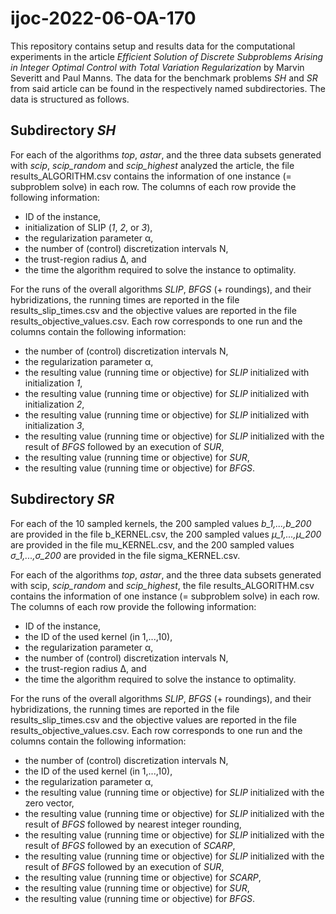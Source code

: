 # ijoc-2022-06-OA-170

This repository contains setup and results data for the computational experiments in the article _Efficient Solution of Discrete Subproblems Arising in Integer Optimal Control with Total Variation Regularization_ by Marvin Severitt and Paul Manns. The data for the benchmark problems _SH_ and _SR_ from said article can be found in the respectively named subdirectories. The data is structured as follows.

## Subdirectory _SH_

For each of the algorithms _top_, _astar_, and the three data subsets generated with _scip_, _scip\_random_ and _scip\_highest_ analyzed the article, the file results\_ALGORITHM.csv contains the information of one instance (= subproblem solve) in each row. The columns of each row provide the following information:

* ID of the instance,
* initialization of SLIP (_1_, _2_, or  _3_),
* the regularization parameter &alpha;,
* the number of (control) discretization intervals N,
* the trust-region radius &Delta;, and
* the time the algorithm required to solve the instance to optimality.

For the runs of the overall algorithms _SLIP_, _BFGS_ (+ roundings), and their hybridizations, the running times are reported in the file
results\_slip\_times.csv and the objective values are reported in the file results\_objective\_values.csv. Each row corresponds to one run and the columns
contain the following information:

* the number of (control) discretization intervals N,
* the regularization parameter &alpha;,
* the resulting value (running time or objective) for _SLIP_ initialized with initialization _1_,
* the resulting value (running time or objective) for _SLIP_ initialized with initialization _2_,
* the resulting value (running time or objective) for _SLIP_ initialized with initialization _3_,
* the resulting value (running time or objective) for _SLIP_ initialized with the result of _BFGS_ followed by an execution of _SUR_,
* the resulting value (running time or objective) for _SUR_,
* the resulting value (running time or objective) for _BFGS_.

## Subdirectory _SR_

For each of the 10 sampled kernels, the 200 sampled values _b\_1,...,b\_200_ are provided in the file b\_KERNEL.csv, the 200 sampled values _&mu;\_1,...,&mu;\_200_ are provided in the file mu\_KERNEL.csv, and the 200 sampled values _&sigma;\_1,...,&sigma;\_200_ are provided in the file sigma\_KERNEL.csv. 

For each of the algorithms _top_, _astar_, and the three data subsets generated with scip, _scip\_random_ and _scip\_highest_, the file results\_ALGORITHM.csv contains the information of one instance (= subproblem solve) in each row. The columns of each row provide the following information:

* ID of the instance,
* the ID of the used kernel (in 1,...,10),
* the regularization parameter &alpha;,
* the number of (control) discretization intervals N,
* the trust-region radius &Delta;, and
* the time the algorithm required to solve the instance to optimality.

For the runs of the overall algorithms _SLIP_, _BFGS_ (+ roundings), and their hybridizations, the running times are reported in the file
results\_slip\_times.csv and the objective values are reported in the file results\_objective\_values.csv. Each row corresponds to one run and the columns
contain the following information:


* the number of (control) discretization intervals N,
* the ID of the used kernel (in 1,...,10),
* the regularization parameter &alpha;,
* the resulting value (running time or objective) for _SLIP_ initialized with the zero vector,
* the resulting value (running time or objective) for _SLIP_ initialized with the result of _BFGS_ followed by nearest integer rounding,
* the resulting value (running time or objective) for _SLIP_ initialized with the result of _BFGS_ followed by an execution of _SCARP_,
* the resulting value (running time or objective) for _SLIP_ initialized with the result of _BFGS_ followed by an execution of _SUR_,
* the resulting value (running time or objective) for _SCARP_,
* the resulting value (running time or objective) for _SUR_,
* the resulting value (running time or objective) for _BFGS_.

